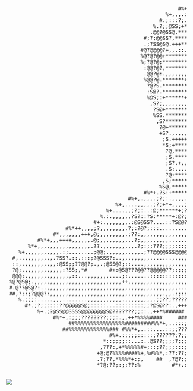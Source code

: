 <p align="center">

<pre>
                                                                                                                        
                                                                                                                        
                                                                  %*,,,,..,,,,+%###                                     
                                                               %....,,.::.,,,,......,*                                  
                                                             #,;:.,..,,,,+,,,,,+++,,.:.                                 
                                                         #%+,:;?;:...::,,,,,,,,,++++,.S;                                
                                                     %+,,,.:;;:;@S:.:@@?:,,,,,,:.,,,;@@S%                               
                                                   #.;:::?;.++*+.@@.,;?S@:,,,,.;,,.??@@S#                               
                                                 %.?;;@SS;+****+,.?S?::;?@..,,,,,,;S?@@+                                
                                                .@@?@SS@,********++,.;@;.,:@.,,,,,.@?.#                                 
                                              #;?;@@SS?,*********+++:@SS@?::;.,,,,:@,                                   
                                              .;?SS@S@.+++**++++,,.;SS@S;,;?:.,...,?*                                   
                                             #@?@@@@?+,,.::....,,++?SS@,   *.;;@??;:#                                   
                                             %@?@?@@+*************:SS;#       #%;?*                                     
                                             %;?@?@;*************+?S,           .?*                                     
                                              :@@?@?,********+,+*,?,            ??+                                     
                                              .@@?@:.,,,,,,,,,,+*.:            +;::                                     
                                              %@@?@.*******++***+;*            .+ ;#                                    
                                               ?@?S.************,?%            *# %#                                    
                                               :S@?.***********+,;#                                                     
                                               %@S;:+******+++,++?#                                                     
                                                ,S?;,,,,,,,,,+**+?                                                      
                                                 ?S@+***********.?                                                      
                                                 %SS.***********::                                                      
                                                  ,S?***********;,                                                      
                                                   ?@+********+.?*                                                      
                                                   +S?.,,,,,,,,*:+                                                      
                                                    ;S.+++++****.:                                                      
                                                    *S;+********,?#                                                     
                                                     ?@,********,S+                                                     
                                                     ;S.********+@,                                                     
                                                     ;S?,+,,...,+@,                                                     
                                                     .S:....,,+*+S%                                                     
                                                     ?@+********;;                                                      
                                                    ,S;********.S%                                                      
                                                   %S@,*******.?:*++++***%##                                            
                                              #%*+.?S:+*****+;;,+,,,,,,,,,,,,,+++*%#                                    
                                         #%+,.,,,.;?;:.,,,,.;;,,,,,,,,,,,,,+++++,,,.,,+*%#                              
                                     %+,....,,,,.;?;+*+,,,,;;.:;.,,,,,,,,,,,,,,,,,+++++,,,,,#      #*+,..%              
                                  %+....,,;?;:..:@;******+;?;?@?;:::::::...,,,,,,,,,,,,,+++.;+%*,.:;;;????              
                                %.:.,,,,,,?S?::?S:*****+:@?;???;:::;??;;??;:::.....,,,..:::;??;;;;???????@#             
                              #+:.,,,,,,,.:@S@SS?....::?S@@?@@@@????????????;;:::::;;;??;;;;;???@@@@@@@@?@%             
                     #%*++,,,,;?,,,,,,,,.?;:?@?;:::.............,,,,...::;?@@????????;;???@@@@@@@@@@@@@@?@*             
                 #*,,,,,,,+++,@;,,,,,,,,.;??:,,,,,,,,,,,,,,,,,,,,,,,,,,+,.:?@???????@@@@@@@@@@@@@@@@@@@@@@*             
            #%*+,,,++++,,,,,,.@;,,,,,,,,,,.?;,,,,,,,,,..........:....,,.@?????@@@@@@@@@@@@@@@@@@@@@@@@@@@@,             
         %*+,,,,,,,,,,,,,,,,,.??.,,,,,,,,,,.?;:;;???;;;;:::;::;;:::;::..@?S@@@@@@@@@@@@@@@@@@@@@@@@@@@@@@@.             
      %+,,,,,,,,,,,.:;........;@@;.,,,,,,,,,,.;??@@@@SSS@@@@@@@@@@@@::::@?@@@@@@@@@@@@@@@@@@@@@@@@@@@@@@@@:             
    #,.,,,,,,,,,,.?SS?.::.:::;?@SSS?:..,,,,,,,,,.......,,,,,,,,,..:::;;?@?@@@@@@@@@@@@@@@@@@@@@@@@@@@@@@@@:             
    ::,,,,,,,,,,,,:@SS;;??@@?;.,.;@SS@?;::....,,,,,,,,,,,,,,,,,,,,,,,...??@@@@@@@@@@????@@@@@?;???@@@@@@@@;             
    ?@;,,,,,,,,,,,,,:?SS;,*#       #+:@S@???@@??@@@@@??;;;;;;::;:::::..:??@@@@@@@@@?;;??@@@@?;?@@@@@@@@@@?;             
    @@@;.,,,,,,,,,,,,,,::...,,,,,,,....;:.......:::::::::::::.:::::::::;@?@@@@@@@@?;?@@@@@@@;?@?;;@@@@@@@?;             
   %@?@S@;.,,,,,,,,,,,,,,,,,,,,,,,,,,,,++,,,,,,,,,,,,,,,,,,,,,,,,,,.,,.:@?@@@@@@@@;;?????@@@??@??;?@@@@@@?;             
   #.@??@S@?:..,,,,,,,,,,,,,,,,,,,,,,,,,,,,,,,,,,,,,,,,,,.....:::.::..:;@;@@@@@@@@?;;;;;;;?@@;??;??@@@@@@?;             
   ##,?;:;?@@@?:,,,,,,,,,,,,,,,,,,,,,,,,,,,,,,,,,,,,.,,.:;:::;;;;:;;;;??@;@@@@@@@@@@@@@@?;;@@@???@@@@@@@@?;             
      %.;;;:.....,,,........,,,,,,,,,,,.,,,,,,,,,.;;??;????????;;;?;;;;;@;@@@@@@@@@@??@@?;;@@@@@@@@@@@@@@?;             
        #*.;?;;::::??@@@@@S@;:::::...:::::::::;;?@S@??:.,+++**%%%%%##%*,?;@@@@@@@@@@?;;;;??@@@@@@@@@@@@@@?;             
            %+.;?@SS@@SSSS@@@@@@@@S@???????;;::.,++*%######       %+.?@@@:@@@@@@@@@@@@@@@@@@@@@@@@@@@@@@@?;%            
                 #%*+,:;;;????????;;;:.,,++*%%%%####     ####%*,:?@@@??@?:@@@@@@@@@@@@@@@@@@@@@@@@@@@@@@@;;:            
                      ##%%%%%%%%%%%%%%%%#########%%*+,..:::;@@@@?;;;;;;??:@@@@@@@@@@@@@@@@@@@@@@@@@@@@@?;:?:            
                    ##%%%%%%%%%%%%%### #%%*+,..::....::;;???;;;;;;;;;::;?;@@@@@@@@@@@@@@@@@@@@@@@@@@@?;:;??*            
                                   #%+.:;;;;:::::;??????;?;;??;;;:::;;?;?;@@@@@@@@@@@@@@@@@@@@@@@@?;;;?@?.%             
                                 *::;;;;::...:..@S??;;;;?;;;:::;;;;;;;;;??@@@@@@@@@@@@@@@@@@@@@?;:;?@?;,%               
                                ,???:,+*%%%%%#+;::;??;;;:::;;?;;;;;;?@@@??S@@@@@@@@@@@@@@@@@?;:;;@SS;*#                 
                               +@;@?%%%%####%+,%#%%*,:??;??;;;;;;????;?@@?S@@@@@@@@@@@@@??;:;?@?@?;,%                   
                               .?;??,*%%%*+:;,    ##  ,?@?;;;;;???;;??;;??@@@@@@@@@@??;;;;?@?;,##                       
                               *?@;??;:;;??:%          #*+.:;????;????;;?;@@@@@@??;;;;;??;.+#                           
<pre/>
<div>
  <img src="https://media.giphy.com/media/v1.Y2lkPTc5MGI3NjExOGg0YTY0M245dndlczZ0eHY2dTVjZW01OW9yYmtydHA3cDgyNTc0YSZlcD12MV9naWZzX3NlYXJjaCZjdD1n/Nx0rz3jtxtEre/giphy.gif" />
</div>
  

</p>
